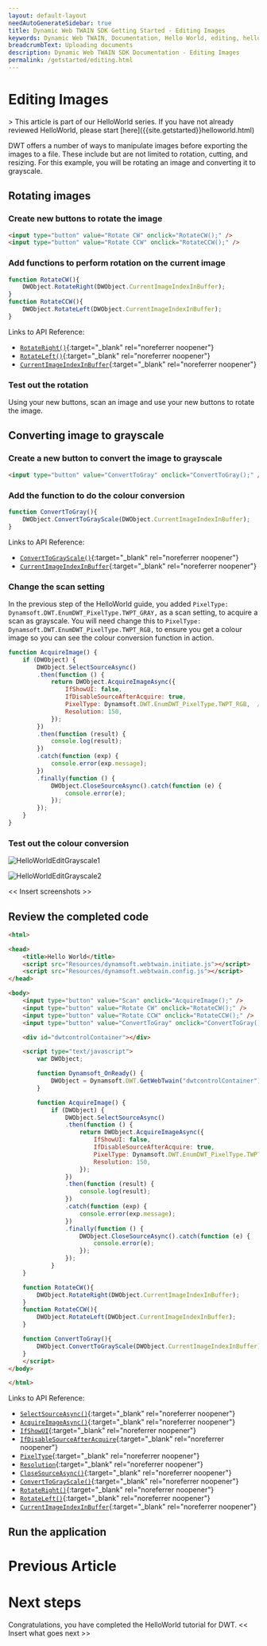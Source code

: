 ```yaml
---
layout: default-layout
needAutoGenerateSidebar: true
title: Dynamic Web TWAIN SDK Getting Started - Editing Images
keywords: Dynamic Web TWAIN, Documentation, Hello World, editing, helloworld
breadcrumbText: Uploading documents
description: Dynamic Web TWAIN SDK Documentation - Editing Images
permalink: /getstarted/editing.html
---
```



# Editing Images

<div class='blockquote-note'></div>
> This article is part of our HelloWorld series. If you have not already reviewed HelloWorld, please start [here]({{site.getstarted}}helloworld.html)

DWT offers a number of ways to manipulate images before exporting the images to a file. These include but are not limited to rotation, cutting, and resizing. For this example, you will be rotating an image and converting it to grayscale.

<!-- For the quick guide on available APIs, please see [ImageEditing]({{site.indepth}}features/edit.html){:target="_blank" rel="noreferrer noopener"} -->

## Rotating images

### Create new buttons to rotate the image

```html
<input type="button" value="Rotate CW" onclick="RotateCW();" />
<input type="button" value="Rotate CCW" onclick="RotateCCW();" />
```

### Add functions to perform rotation on the current image

```js
function RotateCW(){
    DWObject.RotateRight(DWObject.CurrentImageIndexInBuffer);
}
function RotateCCW(){
    DWObject.RotateLeft(DWObject.CurrentImageIndexInBuffer);
}
```

Links to API Reference:

- [`RotateRight()`]({{site.info}}api/WebTwain_Edit.html#rotateright){:target="_blank" rel="noreferrer noopener"}
- [`RotateLeft()`]({{site.info}}api/WebTwain_Edit.html#rotateleft){:target="_blank" rel="noreferrer noopener"}
- [`CurrentImageIndexInBuffer`]({{site.info}}api/WebTwain_Buffer.html#currentimageindexinbuffer){:target="_blank" rel="noreferrer noopener"}

### Test out the rotation

Using your new buttons, scan an image and use your new buttons to rotate the image.

## Converting image to grayscale

### Create a new button to convert the image to grayscale

```html
<input type="button" value="ConvertToGray" onclick="ConvertToGray();" />
```

### Add the function to do the colour conversion

```js
function ConvertToGray(){
    DWObject.ConvertToGrayScale(DWObject.CurrentImageIndexInBuffer);
}
```

Links to API Reference:

- [`ConvertToGrayScale()`]({{site.info}}api/WebTwain_Edit.html#converttograyscale){:target="_blank" rel="noreferrer noopener"}
- [`CurrentImageIndexInBuffer`]({{site.info}}api/WebTwain_Buffer.html#currentimageindexinbuffer){:target="_blank" rel="noreferrer noopener"}


### Change the scan setting

In the previous step of the HelloWorld guide, you added `PixelType: Dynamsoft.DWT.EnumDWT_PixelType.TWPT_GRAY,` as a scan setting, to acquire a scan as grayscale. You will need change this to `PixelType: Dynamsoft.DWT.EnumDWT_PixelType.TWPT_RGB,` to ensure you get a colour image so you can see the colour conversion function in action.

```js
function AcquireImage() {
    if (DWObject) {
        DWObject.SelectSourceAsync()
        .then(function () {
            return DWObject.AcquireImageAsync({
                IfShowUI: false,
                IfDisableSourceAfterAcquire: true,
                PixelType: Dynamsoft.DWT.EnumDWT_PixelType.TWPT_RGB,  //Change this enumeration from GRAY to RGB
                Resolution: 150,
            });
        })
        .then(function (result) {
            console.log(result);
        })
        .catch(function (exp) {
            console.error(exp.message);
        })
        .finally(function () {
            DWObject.CloseSourceAsync().catch(function (e) {
                console.error(e);
            });
        });
    }
}
```

### Test out the colour conversion

![HelloWorldEditGrayscale1]({{site.assets}}imgs/HelloWorldEditGrayscale1.png)

![HelloWorldEditGrayscale2]({{site.assets}}imgs/HelloWorldEditGrayscale2.png)

<< Insert screenshots >>

## Review the completed code

```html
<html>

<head>
    <title>Hello World</title>
    <script src="Resources/dynamsoft.webtwain.initiate.js"></script>
    <script src="Resources/dynamsoft.webtwain.config.js"></script>
</head>

<body>
    <input type="button" value="Scan" onclick="AcquireImage();" />
    <input type="button" value="Rotate CW" onclick="RotateCW();" />
    <input type="button" value="Rotate CCW" onclick="RotateCCW();" />
    <input type="button" value="ConvertToGray" onclick="ConvertToGray();" />

    <div id="dwtcontrolContainer"></div>

    <script type="text/javascript">
        var DWObject;

        function Dynamsoft_OnReady() {
            DWObject = Dynamsoft.DWT.GetWebTwain("dwtcontrolContainer");
        }

        function AcquireImage() {
            if (DWObject) {
                DWObject.SelectSourceAsync()
                .then(function () {
                    return DWObject.AcquireImageAsync({
                        IfShowUI: false,
                        IfDisableSourceAfterAcquire: true,
                        PixelType: Dynamsoft.DWT.EnumDWT_PixelType.TWPT_RGB,
                        Resolution: 150,
                    });
                })
                .then(function (result) {
                    console.log(result);
                })
                .catch(function (exp) {
                    console.error(exp.message);
                })
                .finally(function () {
                    DWObject.CloseSourceAsync().catch(function (e) {
                        console.error(e);
                    });
                });
            }
    }

    function RotateCW(){
        DWObject.RotateRight(DWObject.CurrentImageIndexInBuffer);
    }
    function RotateCCW(){
        DWObject.RotateLeft(DWObject.CurrentImageIndexInBuffer);
    }

    function ConvertToGray(){
        DWObject.ConvertToGrayScale(DWObject.CurrentImageIndexInBuffer);
    }
    </script>
</body>

</html>
```

Links to API Reference:

- [`SelectSourceAsync()`]({{site.info}}api/WebTwain_Acquire.html#selectsourceasync){:target="_blank" rel="noreferrer noopener"}
- [`AcquireImageAsync()`]({{site.info}}api/WebTwain_Acquire.html#acquireimageasync){:target="_blank" rel="noreferrer noopener"}
- [`IfShowUI`]({{site.info}}api/WebTwain_Acquire.html#ifshowui){:target="_blank" rel="noreferrer noopener"}
- [`IfDisableSourceAfterAcquire`]({{site.info}}api/WebTwain_Acquire.html#ifdisablesourceafteracquire){:target="_blank" rel="noreferrer noopener"}
- [`PixelType`]({{site.info}}api/WebTwain_Acquire.html#pixeltype){:target="_blank" rel="noreferrer noopener"}
- [`Resolution`]({{site.info}}api/WebTwain_Acquire.html#resolution){:target="_blank" rel="noreferrer noopener"}
- [`CloseSourceAsync()`]({{site.info}}api/WebTwain_Acquire.html#closesourceasync){:target="_blank" rel="noreferrer noopener"}
- [`ConvertToGrayScale()`]({{site.info}}api/WebTwain_Edit.html#converttograyscale){:target="_blank" rel="noreferrer noopener"}
- [`RotateRight()`]({{site.info}}api/WebTwain_Edit.html#rotateright){:target="_blank" rel="noreferrer noopener"}
- [`RotateLeft()`]({{site.info}}api/WebTwain_Edit.html#rotateleft){:target="_blank" rel="noreferrer noopener"}
- [`CurrentImageIndexInBuffer`]({{site.info}}api/WebTwain_Buffer.html#currentimageindexinbuffer){:target="_blank" rel="noreferrer noopener"}

## Run the application

# Previous Article

# Next steps

Congratulations, you have completed the HelloWorld tutorial for DWT. << Insert what goes next >>

<!-- 
- [Customising your scan settings]({{site.getstarted}}scansettings.html)
- [Review HelloWorld]({{site.getstarted}}helloworld.html)
- [Review Uploading Documents]({{site.getstarted}}uploading.html) -->
